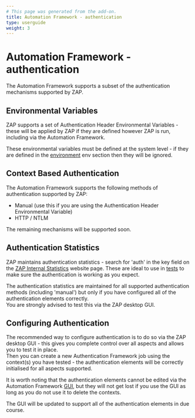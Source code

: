 ```yaml
---
# This page was generated from the add-on.
title: Automation Framework - authentication
type: userguide
weight: 3
---
```


# Automation Framework - authentication

The Automation Framework supports a subset of the authentication mechanisms supported by ZAP.

## Environmental Variables

ZAP supports a set of Authentication Header Environmental Variables - these will be applied by ZAP if they are defined however ZAP is run, including via the Automation Framework.

These environmental variables must be defined at the system level - if they are defined in the [environment](/docs/desktop/addons/automation-framework/environment/)
env section then they will be ignored.

## Context Based Authentication

The Automation Framework supports the following methods of authentication supported by ZAP:

* Manual (use this if you are using the Authentication Header Environmental Variable)
* HTTP / NTLM

The remaining mechanisms will be supported soon.

## Authentication Statistics

ZAP maintains authentication statistics - search for 'auth' in the key field on the [ZAP Internal Statistics](/docs/internal-statistics/) website page. These are ideal to use in [tests](/docs/desktop/addons/automation-framework/tests/) to make sure the authentication is working as you expect.

The authentication statistics are maintained for all supported authentication methods (including 'manual')
but only if you have configured all of the authentication elements correctly.  
You are strongly advised to test this via the ZAP desktop GUI.

## Configuring Authentication

The recommended way to configure authentication is to do so via the ZAP desktop GUI - this gives you complete control over all aspects and allows you to test it in place.  
Then you can create a new Authentication Framework job using the context(s) you have tested - the authentication elements will be correctly initialised for all aspects supported.

It is worth noting that the authentication elements cannot be edited via the Automation Framework [GUI](/docs/desktop/addons/automation-framework/gui/),
but they will not get lost if you use the GUI as long as you do not use it to delete the contexts.

The GUI will be updated to support all of the authentication elements in due course.

